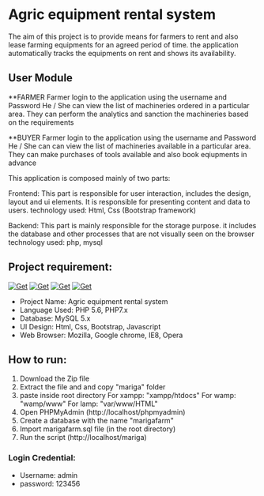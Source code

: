 # Agric equipment rental system
The aim of this project is to provide means for farmers to rent and also lease farming 
equipments for an agreed period of time. the application automatically 
tracks the equipments on rent and shows its availability.


## User Module
**FARMER
Farmer login to the application using the username and Password He / She can view 
the list of machineries ordered in a particular area. 
They can perform the analytics and sanction the machineries based on the requirements

**BUYER
Farmer login to the application using the username and Password He / She can can view
the list of machineries available in a particular area.
They can make purchases of tools available and also book eqiupments in advance


This application is composed mainly of two parts:

Frontend:
This part is responsible for user interaction, includes the design, layout and ui elements.
It is responsible for presenting content and data to users.
technology used: Html, Css (Bootstrap framework)

Backend:
This part is mainly responsible for the storage purpose.
it includes the database and other processes 
that are not visually seen on the browser
technology used: php, mysql

## Project requirement:
[![Get](https://img.shields.io/badge/Xampp-fb7a24)](https://www.apachefriends.org/)
[![Get](https://img.shields.io/badge/Wamp-blue)](https://www.wampserver.com/en/)
[![Get](https://img.shields.io/badge/Mamp-green)](https://www.mamp.info/en/downloads/) 
[![Get](https://img.shields.io/badge/Ampps-7f00ff)](https://ampps.com/downloads/)
- Project Name: Agric equipment rental system
- Language Used: PHP 5.6, PHP7.x
- Database: MySQL 5.x
- UI Design: Html, Css, Bootstrap, Javascript
- Web Browser: Mozilla, Google chrome, IE8, Opera

## How to run:
1) Download the Zip file
2) Extract the file and and copy "mariga" folder
3) paste inside root directory
For xampp: "xampp/htdocs"
For wamp:  "wamp/www"
For lamp:  "var/www/HTML"
4) Open PHPMyAdmin (http://localhost/phpmyadmin)
5) Create a database with the name "marigafarm"
6) Import marigafarm.sql file (in the root directory)
7) Run the script (http://localhost/mariga)

### Login Credential:
* Username: admin
* password: 123456


